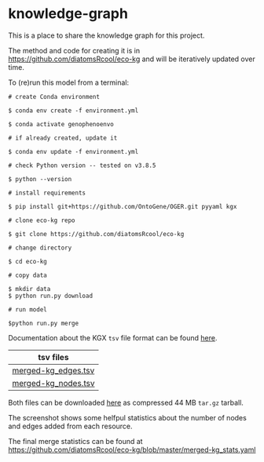 # knowledge-graph

This is a place to share the knowledge graph for this project.

The method and code for creating it is in https://github.com/diatomsRcool/eco-kg and will be iteratively updated over time.

To (re)run this model from a terminal:

```
# create Conda environment

$ conda env create -f environment.yml

$ conda activate genophenoenvo

# if already created, update it

$ conda env update -f environment.yml

# check Python version -- tested on v3.8.5

$ python --version

# install requirements

$ pip install git+https://github.com/OntoGene/OGER.git pyyaml kgx

# clone eco-kg repo

$ git clone https://github.com/diatomsRcool/eco-kg

# change directory

$ cd eco-kg

# copy data

$ mkdir data
$ python run.py download

# run model

$python run.py merge
```

Documentation about the KGX `tsv` file format can be found [here](https://github.com/biolink/kgx/blob/master/specification/kgx-format.md).

|tsv files|
|---------|
|[merged-kg_edges.tsv](https://data.cyverse.org/dav-anon/iplant/projects/genophenoenvo/kg/merged-kg_edges.tsv)|
|[merged-kg_nodes.tsv](https://data.cyverse.org/dav-anon/iplant/projects/genophenoenvo/kg/merged-kg_nodes.tsv)|

Both files can be downloaded [here](https://www.dropbox.com/s/utavv8n5dxr32vr/merged-kg.tar.gz?dl=0) as compressed 44 MB `tar.gz` tarball. 

The screenshot shows some helfpul statistics about the number of nodes and edges added from each resource.

The final merge statistics can be found at https://github.com/diatomsRcool/eco-kg/blob/master/merged-kg_stats.yaml
